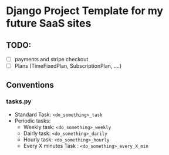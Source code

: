 # Django Project Template for my future SaaS sites


## TODO:
- [ ] payments and stripe checkout
- [ ] Plans (TimeFixedPlan, SubscriptionPlan, ....)
## Conventions



### tasks.py

* Standard Task: `<do_something>_task`
* Periodic tasks:
  * Weekly task: `<do_something>_weekly`
  * Dairly task: `<do_something>_darily`
  * Hourly task: `<do_something>_hourly`
  * Every X minutes Task : `<do_something>_every_X_min`

